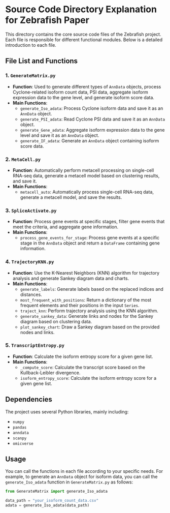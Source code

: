 # Source Code Directory Explanation for Zebrafish Paper

This directory contains the core source code files of the Zebrafish project. Each file is responsible for different functional modules. Below is a detailed introduction to each file.

## File List and Functions

### 1. `GenerateMatrix.py`
- **Function**: Used to generate different types of `AnnData` objects, process Cyclone-related isoform count data, PSI data, aggregate isoform expression data to the gene level, and generate isoform score data.
- **Main Functions**:
  - `generate_Iso_adata`: Process Cyclone isoform data and save it as an `AnnData` object.
  - `generate_PSI_adata`: Read Cyclone PSI data and save it as an `AnnData` object.
  - `generate_Gene_adata`: Aggregate isoform expression data to the gene level and save it as an `AnnData` object.
  - `generate_IF_adata`: Generate an `AnnData` object containing isoform score data.

### 2. `MetaCell.py`
- **Function**: Automatically perform metacell processing on single-cell RNA-seq data, generate a metacell model based on clustering results, and save it.
- **Main Functions**:
  - `metacell_auto`: Automatically process single-cell RNA-seq data, generate a metacell model, and save the results.

### 3. `SpliceActivate.py`
- **Function**: Process gene events at specific stages, filter gene events that meet the criteria, and aggregate gene information.
- **Main Functions**:
  - `process_gene_events_for_stage`: Process gene events at a specific stage in the `AnnData` object and return a `DataFrame` containing gene information.

### 4. `TrajectoryKNN.py`
- **Function**: Use the K-Nearest Neighbors (KNN) algorithm for trajectory analysis and generate Sankey diagram data and charts.
- **Main Functions**:
  - `generate_labels`: Generate labels based on the replaced indices and distances.
  - `most_frequent_with_positions`: Return a dictionary of the most frequent elements and their positions in the input `Series`.
  - `traject_knn`: Perform trajectory analysis using the KNN algorithm.
  - `generate_sankey_data`: Generate links and nodes for the Sankey diagram based on clustering data.
  - `plot_sankey_chart`: Draw a Sankey diagram based on the provided nodes and links.

### 5. `TranscriptEntropy.py`
- **Function**: Calculate the isoform entropy score for a given gene list.
- **Main Functions**:
  - `_compute_score`: Calculate the transcript score based on the Kullback-Leibler divergence.
  - `isoform_entropy_score`: Calculate the isoform entropy score for a given gene list.

## Dependencies
The project uses several Python libraries, mainly including:
- `numpy`
- `pandas`
- `anndata`
- `scanpy`
- `omicverse`


## Usage
You can call the functions in each file according to your specific needs. For example, to generate an `AnnData` object for isoform data, you can call the `generate_Iso_adata` function in `GenerateMatrix.py` as follows:

```python
from GenerateMatrix import generate_Iso_adata

data_path = "your_isoform_count_data.csv"
adata = generate_Iso_adata(data_path)